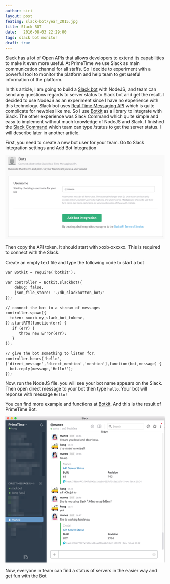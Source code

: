 ```yaml
---
author: siri
layout: post
featimg: slack-bot/year_2015.jpg
title: Slack BOT
date:   2016-08-03 22:29:00
tags: slack bot monitor
draft: true
---
```


Slack has a lot of Open APIs that allows developers to extend its capabilities to make it even more useful. At PrimeTime we use Slack as main communication channel for all staffs. So I decide to experiment with a powerful tool to monitor the platform and help team to get useful information of the platform.

In this article, I am going to build a [Slack bot](https://api.slack.com/bot-users) with NodeJS, and team can send any questions regards to server status to Slack bot and get the result. I decided to use NodeJS as an experiment since I have no experience with this technology. Slack bot uses [Real Time Messaging API](https://api.slack.com/rtm) which is quite complicate for newbies like me. So I use [Botkit](https://github.com/howdyai/botkit) as a library to integrate with Slack. The other experience was Slack Command which quite simple and easy to implement without much knowledge of NodeJS and Slack. I finished the [Slack Command](https://api.slack.com/slash-commands) which team can type /status to get the server status. I will describe later in another article.

First, you need to create a new bot user for your team. Go to Slack integration settings and Add Bot Integration

![Create Bot](/img/slack-bot/create_bot.png)

Then copy the API token. It should start with xoxb-xxxxxx. This is required to connect with the Slack.

Create an empty text file and type the following code to start a bot

```
var Botkit = require('botkit');

var controller = Botkit.slackbot({
    debug: false,
    json_file_store: './db_slackbutton_bot/'
});

// connect the bot to a stream of messages
controller.spawn({
  token: <xoxb-my_slack_bot_token>,
}).startRTM(function(err) {
   if (err) {
      throw new Error(err);
   }
});

// give the bot something to listen for.
controller.hears('hello', ['direct_message','direct_mention','mention'],function(bot,message) {
  bot.reply(message,'Hello!');
});
```

Now, run the NodeJS file. you will see your bot name appears on the Slack. Then open direct message to your bot then type `hello`. Your bot will reponse with message `Hello!`

You can find more example and functions at [Botkit](https://github.com/howdyai/botkit). 
And this is the result of PrimeTime Bot. 

![PrimeTime Bot](/img/slack-bot/manee_bot.png)

Now, everyone in team can find a status of servers in the easier way and get fun with the Bot

